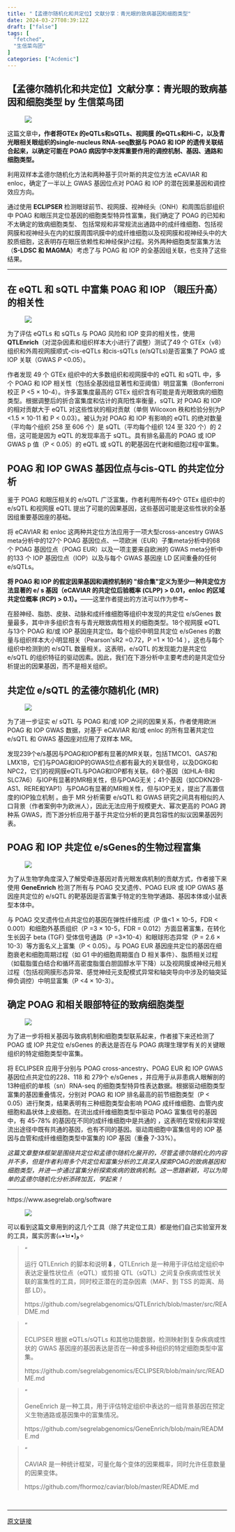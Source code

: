 ```yaml
---
title: "【孟德尔随机化和共定位】文献分享：青光眼的致病基因和细胞类型"
date: 2024-03-27T08:39:12Z
draft: ["false"]
tags: [
  "fetched",
  "生信菜鸟团"
]
categories: ["Acdemic"]
---
```

【孟德尔随机化和共定位】文献分享：青光眼的致病基因和细胞类型 by 生信菜鸟团
------
<div><section data-tool="mdnice编辑器" data-website="https://www.mdnice.com"><figure data-tool="mdnice编辑器"><img data-imgfileid="100037258" data-ratio="0.31296296296296294" data-src="https://mmbiz.qpic.cn/mmbiz_png/iaRJcrq2LosibJI071icxGfOG62kledwNuhibavWKWb1d5fg0fhwBkJYb3o3wzaIqwPadkL9oAqb8KpPvT9tvZT2sw/640?wx_fmt=png&amp;from=appmsg" data-type="png" data-w="1080" src="https://mmbiz.qpic.cn/mmbiz_png/iaRJcrq2LosibJI071icxGfOG62kledwNuhibavWKWb1d5fg0fhwBkJYb3o3wzaIqwPadkL9oAqb8KpPvT9tvZT2sw/640?wx_fmt=png&amp;from=appmsg"></figure><p data-tool="mdnice编辑器">这篇文章中<strong>，作者将GTEx 的eQTLs和sQTLs、视网膜 的eQTLs和Hi-C，以及青光眼相关眼组织的single-nucleus RNA-seq数据与 POAG 和 IOP 的遗传关联结合起来，以确定可能在 POAG 病因学中发挥重要作用的调控机制、基因、通路和细胞类型。</strong></p><p data-tool="mdnice编辑器">利用双样本孟德尔随机化方法和两种基于贝叶斯的共定位方法 eCAVIAR 和 enloc，确定了一半以上 GWAS 基因位点对 POAG 和 IOP 的潜在因果基因和调控效应方向。</p><p data-tool="mdnice编辑器">通过使用 <strong>ECLIPSER</strong> 检测眼球前节、视网膜、视神经头（ONH）和周围后部组织中 POAG 和眼压共定位基因的细胞类型特异性富集，我们确定了 POAG 的已知和不太确定的致病细胞类型、 包括常规和非常规流出通路中的成纤维细胞、包括视网膜和视神经头在内的虹膜周围巩膜中的成纤维细胞以及视网膜和视神经头中的大胶质细胞，这表明存在眼压依赖性和神经保护过程。另外两种细胞类型富集方法（<strong>S-LDSC 和 MAGMA</strong>）考虑了与 POAG 和 IOP 的全基因组关联，也支持了这些结果。</p><hr data-tool="mdnice编辑器"><h2 data-tool="mdnice编辑器"><span></span><span>在 eQTL 和 sQTL 中富集 POAG 和 IOP （眼压升高）的相关性</span><span></span></h2><figure data-tool="mdnice编辑器"><img data-imgfileid="100037256" data-ratio="0.32592592592592595" data-src="https://mmbiz.qpic.cn/mmbiz_png/iaRJcrq2LosibJI071icxGfOG62kledwNuh0tuiat83e0FibUTLkuPUqHk580XuMWDZjUJTFQOArUbjWIgIwOWUBzpg/640?wx_fmt=png&amp;from=appmsg" data-type="png" data-w="1080" src="https://mmbiz.qpic.cn/mmbiz_png/iaRJcrq2LosibJI071icxGfOG62kledwNuh0tuiat83e0FibUTLkuPUqHk580XuMWDZjUJTFQOArUbjWIgIwOWUBzpg/640?wx_fmt=png&amp;from=appmsg"></figure><p data-tool="mdnice编辑器">为了评估 eQTLs 和 sQTLs 与 POAG 风险和 IOP 变异的相关性，使用 <strong>QTLEnrich</strong>（对混杂因素和组织样本大小进行了调整）测试了49 个 GTEx（v8）组织和外周视网膜顺式-cis-eQTLs 和cis-sQTLs (e/sQTLs)是否富集了 POAG 或 IOP 关联（GWAS <em>P</em> &lt;0.05）。</p><p data-tool="mdnice编辑器">作者发现 49 个 GTEx 组织中的大多数组织和视网膜中的 eQTL 和 sQTL 中，多个 POAG 和 IOP 相关性（包括全基因组显著性和亚阈值）明显富集（Bonferroni 校正 P &lt;5 × 10-4）。许多富集度最高的 GTEx 组织含有可能是青光眼致病的细胞类型。根据调整后的折合富集度和估计的真阳性率衡量，sQTL 对 POAG 和 IOP 的相对贡献大于 eQTL 对这些性状的相对贡献（单侧 Wilcoxon 秩和检验分别为P &lt;1.5 × 10-11 和 P &lt; 0.03）。被认为对 POAG 和 IOP 有影响的 eQTL 的绝对数量（平均每个组织 258 至 606 个）是 sQTL（平均每个组织 124 至 320 个）的 2 倍，这可能是因为 eQTL 的发现率高于 sQTL。具有排名最高的 POAG 或 IOP GWAS p 值（P &lt; 0.05）的 eQTL 或 sQTL 的靶基因在代谢和细胞过程中富集。</p><h2 data-tool="mdnice编辑器"><span></span><span>POAG 和 IOP GWAS 基因位点与cis-QTL 的共定位分析</span><span></span></h2><p data-tool="mdnice编辑器">鉴于 POAG 和眼压相关的 e/sQTL 广泛富集，作者利用所有49个 GTEx 组织中的 e/sQTL 和视网膜 eQTL 提出了可能的因果基因，这些基因可能是这些性状的全基因组重要基因座的基础。</p><p data-tool="mdnice编辑器">将 eCAVIAR 和 enloc 这两种共定位方法应用于一项大型cross-ancestry GWAS meta分析中的127个 POAG 基因位点、一项欧洲（EUR）子集meta分析中的68 个 POAG 基因位点（POAG EUR）以及一项主要来自欧洲的 GWAS meta分析中的133 个 IOP 基因位点（IOP）以及与每个 GWAS 基因座 LD 区间重叠的任何 e/sQTLs。</p><p data-tool="mdnice编辑器"><strong>将 POAG 和 IOP 的假定因果基因和调控机制的 "综合集"定义为至少一种共定位方法显著的 e/ s 基因（eCAVIAR 的共定位后验概率 (CLPP) &gt; 0.01，enloc 的区域共定位概率 (RCP) &gt; 0.1）。</strong>——这里作者提出的方法可以作为参考~</p><p data-tool="mdnice编辑器">在胫神经、脂肪、皮肤、动脉和成纤维细胞等组织中发现的共定位 e/sGenes 数量最多，其中许多组织含有与青光眼致病性相关的细胞类型。18个视网膜 eQTL 与13个 POAG 和/或 IOP 基因座共定位。每个组织中明显共定位 e/sGenes 的数量与组织样本大小明显相关（Pearson'sR2 =0.72，P =1 × 10-14 ），这也与每个组织中检测到的 e/sQTL 数量相关。这表明，e/sQTL 的发现能力是共定位 e/sQTL 的组织特征的驱动因素。因此，我们在下游分析中主要考虑的是共定位分析提出的因果基因，而不是相关组织。</p><h2 data-tool="mdnice编辑器"><span></span><span>共定位 e/sQTL 的孟德尔随机化 (MR)</span><span></span></h2><figure data-tool="mdnice编辑器"><img data-imgfileid="100037259" data-ratio="0.31203703703703706" data-src="https://mmbiz.qpic.cn/mmbiz_png/iaRJcrq2LosibJI071icxGfOG62kledwNuhQw9BNkkZaXkct5ujwaE0VIXQh1yE53c2VMmgiaVJxQPz6UnIjWKGwcg/640?wx_fmt=png&amp;from=appmsg" data-type="png" data-w="1080" src="https://mmbiz.qpic.cn/mmbiz_png/iaRJcrq2LosibJI071icxGfOG62kledwNuhQw9BNkkZaXkct5ujwaE0VIXQh1yE53c2VMmgiaVJxQPz6UnIjWKGwcg/640?wx_fmt=png&amp;from=appmsg"></figure><p data-tool="mdnice编辑器">为了进一步证实 e/ sQTL 与 POAG 和/或 IOP 之间的因果关系，作者使用欧洲 POAG 和 IOP GWAS 数据，对基于 eCAVIAR 和/或 enloc 的所有显著共定位 e/sQTL 和 GWAS 基因座对应用了双样本 MR。</p><p data-tool="mdnice编辑器">发现239个e/s基因与POAG和IOP都有显著的MR关联，包括TMCO1、GAS7和LMX1B，它们与POAG和IOP的GWAS位点都有最大的关联信号，以及DGKG和NPC2，它们的视网膜eQTL与POAG和IOP都有关联。68个基因（如HLA-B和SLC7A6）与IOP有显著的MR相关性，但与POAG无关；41个基因（如CDKN2B-AS1、RERE和YAP1）与POAG有显著的MR相关性，但与IOP无关，提出了高置信度的IOP独立机制 。由于 MR 分析需要 e/sQTL 和 GWAS 研究之间具有相似的人口背景（作者案例中为欧洲人），因此无法应用于规模更大、幂次更高的 POAG 跨种系 GWAS，而下游分析应用于基于共定位分析的更具包容性的拟议因果基因列表。</p><h2 data-tool="mdnice编辑器"><span></span><span>POAG 和 IOP 共定位 e/sGenes的生物过程富集</span><span></span></h2><figure data-tool="mdnice编辑器"><img data-imgfileid="100037257" data-ratio="0.31851851851851853" data-src="https://mmbiz.qpic.cn/mmbiz_png/iaRJcrq2LosibJI071icxGfOG62kledwNuhq4iciaudEzYWEwicnVFs3FKCaV9EWXibrPAPSsRicH4qWe9eFMlc0SPd5MQ/640?wx_fmt=png&amp;from=appmsg" data-type="png" data-w="1080" src="https://mmbiz.qpic.cn/mmbiz_png/iaRJcrq2LosibJI071icxGfOG62kledwNuhq4iciaudEzYWEwicnVFs3FKCaV9EWXibrPAPSsRicH4qWe9eFMlc0SPd5MQ/640?wx_fmt=png&amp;from=appmsg"></figure><p data-tool="mdnice编辑器">为了从生物学角度深入了解受牵连基因对青光眼发病机制的贡献方式，作者接下来使用 <strong>GeneEnrich</strong> 检测了所有与 POAG 交叉遗传、POAG EUR 或 IOP GWAS 基因座共定位的 e/sQTL 的靶基因是否富集于特定的生物学通路、基因本体或小鼠表型本体中。</p><p data-tool="mdnice编辑器">与 POAG 交叉遗传位点共定位的基因在弹性纤维形成（P 值&lt;1 × 10-5，FDR &lt; 0.001）和细胞外基质组织（P =3 × 10-5，FDR = 0.012）方面显著富集，在转化生长因子 beta (TGF) 受体信号通路（P =3×10-4）和眼球形态异常（P = 2.6 × 10-3）等方面名义上富集（P &lt; 0.05）。与 POAG EUR 基因座共定位的基因在细胞衰老和细胞周期过程（如 G1 中的细胞周期蛋白 D 相关事件）、脂质相关过程（如载脂蛋白结合和循环高密度脂蛋白胆固醇水平下降）以及视网膜或神经元相关过程（包括视网膜形态异常、感觉神经元支配模式异常和轴突导向中涉及的轴突延伸负调控）中明显富集（P &lt;4 × 10-3）。</p><h2 data-tool="mdnice编辑器"><span></span><span>确定 POAG 和相关眼部特征的致病细胞类型</span><span></span></h2><figure data-tool="mdnice编辑器"><img data-imgfileid="100037255" data-ratio="0.4101851851851852" data-src="https://mmbiz.qpic.cn/mmbiz_png/iaRJcrq2LosibJI071icxGfOG62kledwNuhialAjCFTt3Q11GT167kriaRMt5RsQyEoyVJH1zL2NLWTxUOO3TCjeWUA/640?wx_fmt=png&amp;from=appmsg" data-type="png" data-w="1080" src="https://mmbiz.qpic.cn/mmbiz_png/iaRJcrq2LosibJI071icxGfOG62kledwNuhialAjCFTt3Q11GT167kriaRMt5RsQyEoyVJH1zL2NLWTxUOO3TCjeWUA/640?wx_fmt=png&amp;from=appmsg"></figure><p data-tool="mdnice编辑器">为了进一步将相关基因与致病机制和细胞类型联系起来，作者接下来还检测了 POAG 或 IOP 共定位 e/sGenes 的表达是否在与 POAG 病理生理学有关的关键眼组织的特定细胞类型中富集。</p><p data-tool="mdnice编辑器">将 ECLIPSER 应用于分别与 POAG cross-ancestry、POAG EUR 和 IOP GWAS 基因位点共定位的228、118 和 279个 e/sGenes ，并应用于从非患病人眼解剖的13种组织的单核（sn）RNA-seq 的细胞类型特异性表达数据。根据驱动细胞类型富集的基因重叠情况，分别对 POAG 和 IOP 排名最高的前节细胞类型（P &lt; 0.05）进行聚类，结果表明有三种细胞类型会影响 POAG 成纤维细胞、血管内皮细胞和晶状体上皮细胞。在流出成纤维细胞类型中驱动 POAG 富集信号的基因中，有 45-78% 的基因在不同的成纤维细胞中是共通的 ，这表明在常规和非常规流出途径中既有共通的基因，也有不同的基因。驱动周细胞中富集信号的 IOP 基因与血管和成纤维细胞类型中富集的 IOP 基因（重叠 7-33%）。</p><p data-tool="mdnice编辑器"><em>这篇文章整体框架是围绕共定位和孟德尔随机化展开的，尽管孟德尔随机化的内容并不多，但是作者利用多个共定位和富集分析的工具深入探索POAG的致病基因和细胞类型，并进一步通过富集分析探索疾病的致病机制。这一思路新颖，可以为简单的孟德尔随机化分析添砖加瓦，学起来！</em></p><hr data-tool="mdnice编辑器"><p data-tool="mdnice编辑器">https://www.asegrelab.org/software</p><figure data-tool="mdnice编辑器"><img data-imgfileid="100037260" data-ratio="0.4740740740740741" data-src="https://mmbiz.qpic.cn/mmbiz_png/iaRJcrq2LosibJI071icxGfOG62kledwNuhMAZsEZ8E3RtIqPUA6U1NEthp5lumW8JgUtx3aNoDxrM376ghFlS36w/640?wx_fmt=png&amp;from=appmsg" data-type="png" data-w="1080" src="https://mmbiz.qpic.cn/mmbiz_png/iaRJcrq2LosibJI071icxGfOG62kledwNuhMAZsEZ8E3RtIqPUA6U1NEthp5lumW8JgUtx3aNoDxrM376ghFlS36w/640?wx_fmt=png&amp;from=appmsg"></figure><p data-tool="mdnice编辑器">可以看到这篇文章用到的这几个工具（除了共定位工具）都是他们自己实验室开发的工具，属实厉害(๑•̀ㅂ•́)و✧</p><blockquote data-tool="mdnice编辑器"><span>“</span><p>运行 QTLEnrich 的脚本和说明⬇，QTLEnrich 是一种用于评估给定组织中表达定量性状位点（eQTL）或剪接 QTL（sQTL）之间复杂疾病或性状关联的富集性的工具，同时校正潜在的混杂因素（MAF、到 TSS 的距离、局部 LD）。</p><p>https://github.com/segrelabgenomics/QTLEnrich/blob/master/src/README.md</p></blockquote><blockquote data-tool="mdnice编辑器"><span>“</span><p>ECLIPSER 根据 eQTLs/sQTLs 和其他功能数据，检测映射到复杂疾病或性状的 GWAS 基因座的基因表达是否在一种或多种组织的特定细胞类型中富集。</p><p>https://github.com/segrelabgenomics/ECLIPSER/blob/main/src/README.md</p></blockquote><blockquote data-tool="mdnice编辑器"><span>“</span><p>GeneEnrich 是一种工具，用于评估特定组织中表达的一组背景基因在预定义生物通路或基因集中的富集情况。</p><p>https://github.com/segrelabgenomics/GeneEnrich/blob/main/README.md</p></blockquote><blockquote data-tool="mdnice编辑器"><span>“</span><p>CAVIAR 是一种统计框架，可量化每个变体的因果概率，同时允许任意数量的因果变体。</p><p>https://github.com/fhormoz/caviar/blob/master/README.md</p></blockquote></section><p><br></p><p><mp-style-type data-value="10000"></mp-style-type></p></div>  
<hr>
<a href="https://mp.weixin.qq.com/s/bSSjtFiZJWv_x1f2Cp7-_w",target="_blank" rel="noopener noreferrer">原文链接</a>

